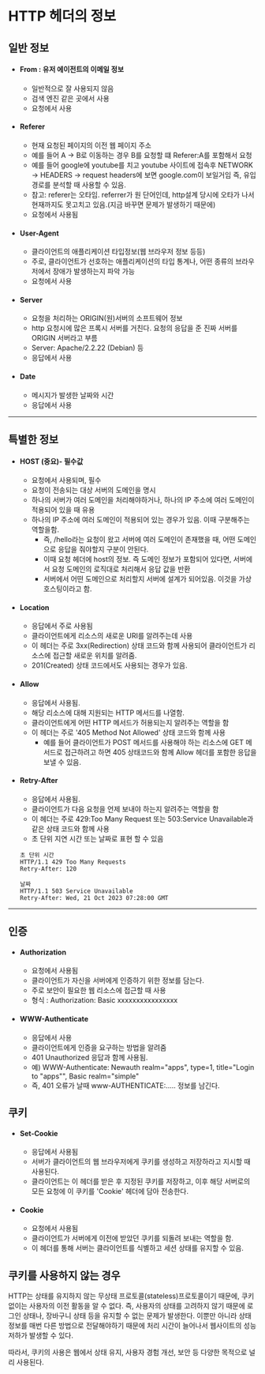 # HTTP 헤더의 정보
## 일반 정보

* #### From : 유저 에이전트의 이메일 정보
  * 일반적으로 잘 사용되지 않음
  * 검색 엔진 같은 곳에서 사용
  * 요청에서 사용


* #### Referer
  * 현재 요청된 페이지의 이전 웹 페이지 주소
  * 예를 들어 A -> B로 이동하는 경우 B를 요청할 떄 Referer:A를 포함해서 요청
  * 예를 들어 google에 youtube를 치고 youtube 사이트에 접속후 NETWORK -> HEADERS -> request headers에 보면 google.com이 보일거임
    즉, 유입 경로를 분석할 때 사용할 수 있음.
  * 참고: referer는 오타임. referrer가 원 단어인데, http설계 당시에 오타가 나서 현재까지도 못고치고 있음.(지금 바꾸면 문제가 발생하기 때문에)
  * 요청에서 사용됨


* #### User-Agent
  * 클라이언트의 애플리케이션 타입정보(웹 브라우저 정보 등등)
  * 주로, 클라이언트가 선호하는 애플리케이션의 타입 통계나, 어떤 종류의 브라우저에서 장애가 발생하는지 파악 가능
  * 요청에서 사용


* #### Server
  * 요청을 처리하는 ORIGIN(원)서버의 소프트웨어 정보
  *  http 요청시에 많은 프록시 서버를 거친다. 요청의 응답을 준 진짜 서버를 ORIGIN 서버라고 부름
  * Server: Apache/2.2.22 (Debian) 등
  * 응답에서 사용


* #### Date
  * 메시지가 발생한 날짜와 시간
  * 응답에서 사용



--------------------------------------------------------------------------------
## 특별한 정보


* #### HOST (중요)- 필수값
  * 요청에서 사용되며, 필수
  * 요청이 전송되는 대상 서버의 도메인을 명시
  * 하나의 서버가 여러 도메인을 처리해야하거나, 하나의 IP 주소에 여러 도메인이 적용되어 있을 때 유용
  * 하나의 IP 주소에 여러 도메인이 적용되어 있는 경우가 있음. 이때 구분해주는 역할을함.
    - 즉, /hello라는 요청이 왔고 서버에 여러 도메인이 존재했을 때, 어떤 도메인으로 응답을 줘야할지 구분이 안된다.
    - 이때 요청 헤더에 host의 정보. 즉 도메인 정보가 포함되어 있다면, 서버에서 요청 도메인의 로직대로 처리해서 응답 값을 반환
    - 서버에서 어떤 도메인으로 처리할지 서버에 설계가 되어있음. 이것을 가상 호스팅이라고 함.


* #### Location
  * 응답에서 주로 사용됨
  * 클라이언트에게 리소스의 새로운 URI를 알려주는데 사용
  * 이 헤더는 주로 3xx(Redirection) 상태 코드와 함께 사용되어 클라이언트가 리소스에 접근할 새로운 위치를 알려줌.
  * 201(Created) 상태 코드에서도 사용되는 경우가 있음.


* #### Allow 
  * 응답에서 사용됨.
  * 해당 리소스에 대해 지원되는 HTTP 메서드를 나열함.
  * 클라이언트에게 어떤 HTTP 메서드가 허용되는지 알려주는 역할을 함
  * 이 헤더는 주로 '405 Method Not Allowed' 상태 코드와 함께 사용
    * 예를 들어 클라이언트가 POST 메서드를 사용해야 하는 리소스에 GET 메서드로 접근하려고 하면 405 상태코드와 함께 Allow 헤더를 포함한 응답을 보낼 수 있음.


* #### Retry-After
  * 응답에서 사용됨.
  * 클라이언트가 다음 요청을 언제 보내야 하는지 알려주는 역할을 함
  * 이 헤더는 주로 429:Too Many Request 또는 503:Service Unavailable과 같은 상태 코드와 함께 사용
  * 초 단위 지연 시간 또는 날짜로 표현 할 수 있음
  ```http request
  초 단위 시간
  HTTP/1.1 429 Too Many Requests
  Retry-After: 120

  날짜 
  HTTP/1.1 503 Service Unavailable
  Retry-After: Wed, 21 Oct 2023 07:28:00 GMT
    ```

--------------------------------------------------------------------------------
## 인증 
* #### Authorization
  * 요청에서 사용됨
  * 클라이언트가 자신을 서버에게 인증하기 위한 정보를 담는다.
  * 주로 보안이 필요한 웹 리소스에 접근할 때 사용 
  * 형식 : Authorization: Basic xxxxxxxxxxxxxxxx


* #### WWW-Authenticate
  * 응답에서 사용
  * 클라이언트에게 인증을 요구하는 방법을 알려줌
  * 401 Unauthorized 응답과 함께 사용됨.
  * 예)  WWW-Authenticate: Newauth realm="apps", type=1,
        title="Login to \"apps\"", Basic realm="simple"
  * 즉, 401 오류가 날때 www-AUTHENTICATE:..... 정보를 남긴다.

## 쿠키
* #### Set-Cookie
  * 응답에서 사용됨
  * 서버가 클라이언트의 웹 브라우저에게 쿠키를 생성하고 저장하라고 지시할 때 사용된다.
  * 클라이언트는 이 헤더를 받은 후 지정된 쿠키를 저장하고, 이후 해당 서버로의 모든 요청에 이 쿠키를 'Cookie' 헤더에 담아 전송한다.

* #### Cookie 
  * 요청에서 사용됨
  * 클라이언트가 서버에게 이전에 받았던 쿠키를 되돌려 보내는 역할을 함.
  * 이 헤더를 통해 서버는 클라이언트를 식별하고 세션 상태를 유지할 수 있음. 

## 쿠키를 사용하지 않는 경우 
HTTP는 상태를 유지하지 않는 무상태 프로토콜(stateless)프로토콜이기 때문에, 쿠키 없이는 사용자의 이전 활동을 알 수 없다. 즉, 사용자의 상태를 고려하지 않기 때문에
로그인 상태나, 장바구니 상태 등을 유지할 수 없는 문제가 발생한다.
이뿐만 아니라 상태 정보를 매번 다른 방법으로 전달해야하기 때문에 처리 시간이 늘어나서 웹사이트의 성능 저하가 발생할 수 있다.

따라서, 쿠키의 사용은 웹에서 상태 유지, 사용자 경험 개선, 보안 등 다양한 목적으로 널리 사용된다.